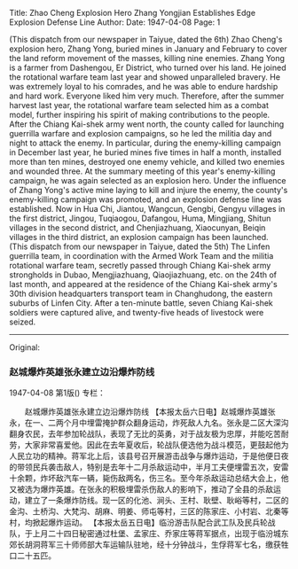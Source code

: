 Title: Zhao Cheng Explosion Hero Zhang Yongjian Establishes Edge Explosion Defense Line
Author:
Date: 1947-04-08
Page: 1

(This dispatch from our newspaper in Taiyue, dated the 6th) Zhao Cheng's explosion hero, Zhang Yong, buried mines in January and February to cover the land reform movement of the masses, killing nine enemies. Zhang Yong is a farmer from Dashengou, Er District, who turned over his land. He joined the rotational warfare team last year and showed unparalleled bravery. He was extremely loyal to his comrades, and he was able to endure hardship and hard work. Everyone liked him very much. Therefore, after the summer harvest last year, the rotational warfare team selected him as a combat model, further inspiring his spirit of making contributions to the people. After the Chiang Kai-shek army went north, the county called for launching guerrilla warfare and explosion campaigns, so he led the militia day and night to attack the enemy. In particular, during the enemy-killing campaign in December last year, he buried mines five times in half a month, installed more than ten mines, destroyed one enemy vehicle, and killed two enemies and wounded three. At the summary meeting of this year's enemy-killing campaign, he was again selected as an explosion hero. Under the influence of Zhang Yong's active mine laying to kill and injure the enemy, the county's enemy-killing campaign was promoted, and an explosion defense line was established. Now in Hua Chi, Jiantou, Wangcun, Gengbi, Gengyu villages in the first district, Jingou, Tuqiaogou, Dafangou, Huma, Mingjiang, Shitun villages in the second district, and Chenjiazhuang, Xiaocunyan, Beiqin villages in the third district, an explosion campaign has been launched.
	(This dispatch from our newspaper in Taiyue, dated the 5th) The Linfen guerrilla team, in coordination with the Armed Work Team and the militia rotational warfare team, secretly passed through Chiang Kai-shek army strongholds in Dubao, Mengjiazhuang, Qiaojiazhuang, etc. on the 24th of last month, and appeared at the residence of the Chiang Kai-shek army's 30th division headquarters transport team in Changhudong, the eastern suburbs of Linfen City. After a ten-minute battle, seven Chiang Kai-shek soldiers were captured alive, and twenty-five heads of livestock were seized.



<hr /> 

Original: 


### 赵城爆炸英雄张永建立边沿爆炸防线

1947-04-08
第1版()
专栏：

　　赵城爆炸英雄张永建立边沿爆炸防线
    【本报太岳六日电】赵城爆炸英雄张永，在一、二两个月中埋雷掩护群众翻身运动，炸死敌人九名。张永是二区大深沟翻身农民，去年参加轮战队，表现了无比的英勇，对于战友极为忠厚，并能吃苦耐劳，大家非常喜爱他。因此在去年夏收后，轮战队便选他为战斗模范，更鼓起他为人民立功的精神。蒋军北上后，该县号召开展游击战争与爆炸运动，于是他便日夜的带领民兵袭击敌人，特别是去年十二月杀敌运动中，半月工夫便埋雷五次，安雷十余颗，炸坏敌汽车一辆，毙伤敌两名，伤三名。至今年杀敌运动总结大会上，他又被选为爆炸英雄。在张永的积极埋雷杀伤敌人的影响下，推动了全县的杀敌运动，建立了一条爆炸防线。现一区的化池、涧头、王村、耿壁、耿峪等村，二区的金沟、土桥沟、大梵沟、胡麻、明姜、师屯等村，三区的陈家庄、小村岩、北秦等村，均掀起爆炸运动。
    【本报太岳五日电】临汾游击队配合武工队及民兵轮战队，于上月二十四日秘密通过杜堡、孟家庄、乔家庄等蒋军据点，出现于临汾城东郊长胡洞蒋军三十师师部大车运输队驻地，经十分钟战斗，生俘蒋军七名，缴获牲口二十五匹。
